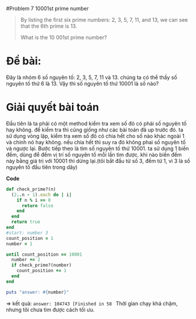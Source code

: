 #Problem 7  10001st prime number

>By listing the first six prime numbers: 2, 3, 5, 7, 11, and 13, we can see that the 6th prime is 13.
>
>What is the 10 001st prime number?
# Đề bài: 
Đây là nhóm 6 số nguyên tố: 2, 3, 5, 7, 11 và 13. chúng ta có thể thấy số nguyên tố thứ 6 là 13. Vậy thì số nguyên tố thứ 10001 là số nào?

# Giải quyết bài toán
 Đầu tiên là ta phải có một method kiểm tra xem số đó có phải số nguyên tố hay không. để kiểm tra thì cũng giống như các bài toán đã up trước đó. ta sử dụng vòng lặp, kiểm tra xem số đó có chia hết cho số nào khác ngoài 1 và chính nó hay không. nếu chia hết thì suy ra đó không phai số nguyên tố và ngược lại. 
 Bước tiếp theo là tìm số nguyên tố thứ 10001. ta sử dụng 1 biến đếm, dùng để đếm vị trí số nguyên tố mỗi lần tìm được. khi nào biến đếm này bằng giá trị với 10001 thì dừng lại.(tôi bắt đầu từ số 3, đếm từ 1, vì 3 là số nguyên tố đầu tiên trong dãy)

 **Code**
```ruby
def check_prime?(n)
  (2..n - 1).each do | i|
    if n % i == 0
      return false
    end
  end
  return true
end
#start: number 3
count_position = 1
number = 1

until count_position == 10001
  number += 2
  if check_prime?(number)
    count_position += 1
  end
end

puts "answer: #{number}"
```
=> kết quả: 
`answer: 104743
[Finished in 58
`
Thời gian chạy khá chậm, nhưng tôi chưa tìm được cách tối ưu.


